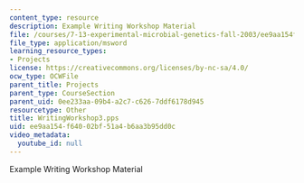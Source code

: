 ```yaml
---
content_type: resource
description: Example Writing Workshop Material
file: /courses/7-13-experimental-microbial-genetics-fall-2003/ee9aa154f64002bf51a4b6aa3b95dd0c_WritingWorkshop3.pps
file_type: application/msword
learning_resource_types:
- Projects
license: https://creativecommons.org/licenses/by-nc-sa/4.0/
ocw_type: OCWFile
parent_title: Projects
parent_type: CourseSection
parent_uid: 0ee233aa-09b4-a2c7-c626-7ddf6178d945
resourcetype: Other
title: WritingWorkshop3.pps
uid: ee9aa154-f640-02bf-51a4-b6aa3b95dd0c
video_metadata:
  youtube_id: null
---
```

Example Writing Workshop Material